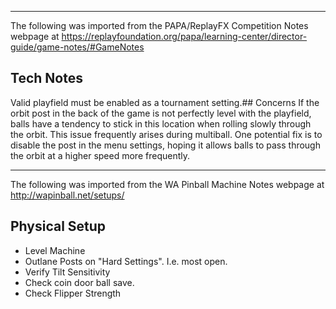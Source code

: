 ***
The following was imported from the PAPA/ReplayFX Competition Notes webpage at https://replayfoundation.org/papa/learning-center/director-guide/game-notes/#GameNotes
## Tech Notes
            
Valid playfield must be enabled as a tournament setting.## Concerns
If the orbit post in the back of the game is not perfectly level with the playfield, balls have a tendency to stick in this location when rolling slowly through the orbit. This issue frequently arises during multiball. One potential fix is to disable the post in the menu settings, hoping it allows balls to pass through the orbit at a higher speed more frequently.
***
The following was imported from the WA Pinball Machine Notes webpage at http://wapinball.net/setups/
## Physical Setup
-   Level Machine
-   Outlane Posts on "Hard Settings". I.e. most open.
-   Verify Tilt Sensitivity
-   Check coin door ball save.
-   Check Flipper Strength
